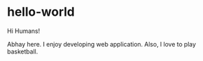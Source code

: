# hello-world

Hi Humans!

Abhay here. I enjoy developing web application. Also, I love to play basketball.
